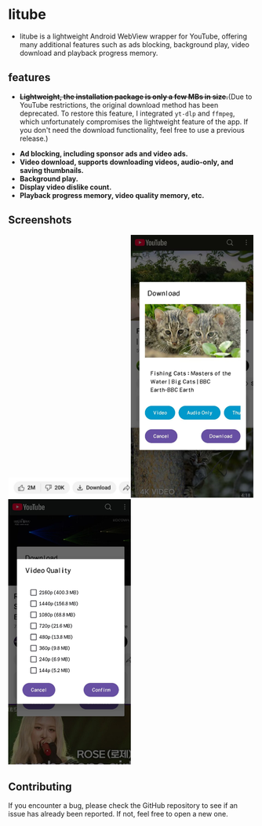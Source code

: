 litube
============

* litube is a lightweight Android WebView wrapper for YouTube, offering many additional features such as ads blocking, background play, video download and playback progress memory.

## features

- ~~**Lightweight, the installation package is only a few MBs in size.**~~(Due to YouTube restrictions, the original download method has been deprecated. To restore this feature, I integrated `yt-dlp` and `ffmpeg`, which unfortunately compromises the lightweight feature of the app.
   If you don't need the download functionality, feel free to use a previous release.)

* **Ad blocking, including sponsor ads and video ads.**
* **Video download, supports downloading videos, audio-only, and saving thumbnails.**
* **Background play.**
* **Display video dislike count.**
* **Playback progress memory, video quality memory, etc.**

## Screenshots

<img title="" src="https://github.com/HydeYYHH/litube/blob/master/fastlane/metadata/android/en-US/images/phoneScreenshots/1.jpg" alt="" width="250"><img title="" src="https://github.com/HydeYYHH/litube/blob/master/fastlane/metadata/android/en-US/images/phoneScreenshots/2.jpg" alt="" width="250"><img title="" src="https://github.com/HydeYYHH/litube/blob/master/fastlane/metadata/android/en-US/images/phoneScreenshots/3.jpg" alt="" width="250">







## Contributing

If you encounter a bug, please check the GitHub repository to see if an issue has already been reported. If not, feel free to open a new one.

